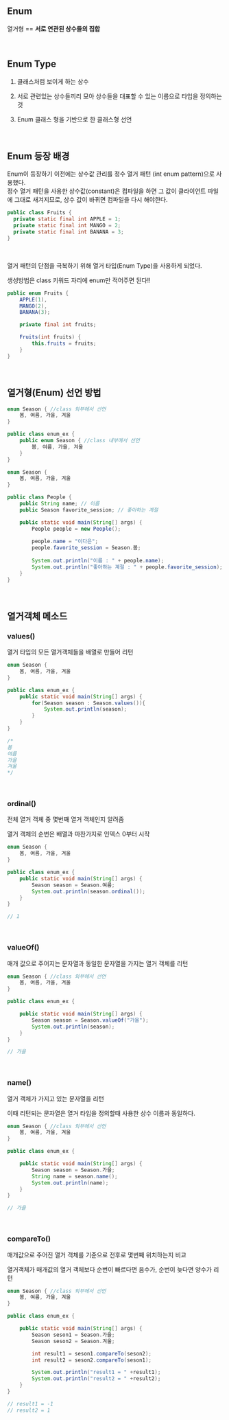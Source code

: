 ## Enum

열거형 == **서로 연관된 상수들의 집합**

<br>

## Enum Type

1. 클래스처럼 보이게 하는 상수

2. 서로 관련있는 상수들끼리 모아 상수들을 대표할 수 있는 이름으로 타입을 정의하는 것

3. Enum 클래스 형을 기반으로 한 클래스형 선언

<br>

## Enum 등장 배경

Enum이 등장하기 이전에는 상수값 관리를 정수 열거 패턴 (int enum pattern)으로 사용했다.  
정수 열거 패턴을 사용한 상수값(constant)은 컴파일을 하면 그 값이 클라이언트 파일에 그대로 새겨지므로, 상수 값이 바뀌면 컴파일을 다시 해야한다.

```java
public class Fruits {
  private static final int APPLE = 1;
  private static final int MANGO = 2;
  private static final int BANANA = 3;
}
```
<br>

열거 패턴의 단점을 극복하기 위해 열거 타입(Enum Type)을 사용하게 되었다. 

생성방법은 class 키워드 자리에 enum만 적어주면 된다!!

```java
public enum Fruits {
    APPLE(1),
    MANGO(2),
    BANANA(3);

    private final int fruits;

    Fruits(int fruits) {
        this.fruits = fruits;
    }
}
```

<br>

## **열거형(Enum) 선언 방법**

```java
enum Season { //class 외부에서 선언
    봄, 여름, 가을, 겨울
}

public class enum_ex {
	public enum Season { //class 내부에서 선언
        봄, 여름, 가을, 겨울
    }
}
```

```java
enum Season {
    봄, 여름, 가을, 겨울
}

public class People {
    public String name; // 이름
    public Season favorite_session; // 좋아하는 계절

    public static void main(String[] args) {
    	People people = new People();
        
    	people.name = "이다은";
    	people.favorite_session = Season.봄;
         
        System.out.println("이름 : " + people.name);
        System.out.println("좋아하는 계절 : " + people.favorite_session);
    }
}
```

<br>

## **열거객체 메소드**

### **values()**

열거 타입의 모든 열거객체들을 배열로 만들어 리턴

```java
enum Season {
    봄, 여름, 가을, 겨울
}

public class enum_ex {
    public static void main(String[] args) {
    	for(Season season : Season.values()){
    	    System.out.println(season);
        }
    }
}

/*
봄
여름
가을
겨울
*/
```
<br>

### **ordinal()**

전체 열거 객체 중 몇번째 열거 객체인지 알려줌

열거 객체의 순번은 배열과 마찬가지로 인덱스 0부터 시작

```java
enum Season {
    봄, 여름, 가을, 겨울
}

public class enum_ex {
    public static void main(String[] args) {
    	Season season = Season.여름;
    	System.out.println(season.ordinal());
    }
}

// 1
```
<br>

### **valueOf()**

매개 값으로 주어지는 문자열과 동일한 문자열을 가지는 열거 객체를 리턴

```java
enum Season { //class 외부에서 선언
    봄, 여름, 가을, 겨울
}

public class enum_ex {

    public static void main(String[] args) {
    	Season season = Season.valueOf("가을");
    	System.out.println(season);
    }
}

// 가을
```
<br>

### **name()**

열거 객체가 가지고 있는 문자열을 리턴

이때 리턴되는 문자열은 열거 타입을 정의할때 사용한 상수 이름과 동일하다.

```java
enum Season { //class 외부에서 선언
    봄, 여름, 가을, 겨울
}

public class enum_ex {

    public static void main(String[] args) {
    	Season season = Season.가을;
    	String name = season.name();
    	System.out.println(name);
    }
}

// 가을
```
<br>

### **compareTo()**

매개값으로 주어진 열거 객체를 기준으로 전후로 몇번째 위치하는지 비교

열거객체가 매개값의 열거 객체보다 순번이 빠르다면 음수가, 순번이 늦다면 양수가 리턴

```java
enum Season { //class 외부에서 선언
    봄, 여름, 가을, 겨울
}

public class enum_ex {

    public static void main(String[] args) {
    	Season seson1 = Season.가을;
    	Season seson2 = Season.겨울;

    	int result1 = seson1.compareTo(seson2);
    	int result2 = seson2.compareTo(seson1);

    	System.out.println("result1 = " +result1);
    	System.out.println("result2 = " +result2);
    }
}

// result1 = -1
// result2 = 1
```
